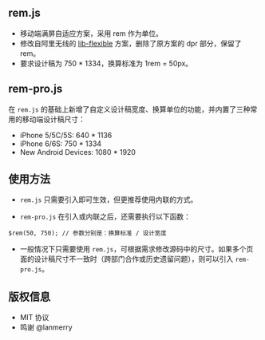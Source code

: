 ## rem.js

- 移动端满屏自适应方案，采用 rem 作为单位。
- 修改自阿里无线的 [lib-flexible](https://github.com/amfe/lib-flexible) 方案，删除了原方案的 dpr 部分，保留了 rem。
- 要求设计稿为 750 * 1334，换算标准为 1rem = 50px。

## rem-pro.js

在 `rem.js` 的基础上新增了自定义设计稿宽度、换算单位的功能，并内置了三种常用的移动端设计稿尺寸：

- iPhone 5/5C/5S: 640 * 1136
- iPhone 6/6S: 750 * 1334
- New Android Devices: 1080 * 1920

## 使用方法

- `rem.js` 只需要引入即可生效，但更推荐使用内联的方式。  

- `rem-pro.js` 在引入或内联之后，还需要执行以下函数：

```JS
$rem(50, 750); // 参数分别是：换算标准 / 设计宽度
```

- 一般情况下只需要使用 `rem.js`，可根据需求修改源码中的尺寸。如果多个页面的设计稿尺寸不一致时（跨部门合作或历史遗留问题），则可以引入 `rem-pro.js`。

## 版权信息

- MIT 协议
- 鸣谢 @lanmerry